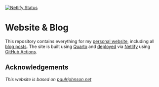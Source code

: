 [![Netlify Status](https://api.netlify.com/api/v1/badges/7256a82e-e340-4ff3-817a-b74a275d57c5/deploy-status)](https://app.netlify.com/sites/hcostax/deploys)



# Website & Blog

This repository contains everything for my [personal website](https://hcostax.com), including all [blog posts](https://hcostax.com/blog). The site is built using [Quarto](https://quarto.org/) and [deployed](https://quarto.org/docs/publishing/netlify.html) via [Netlify](https://netlify.com) using [GitHub Actions](https://github.com/quarto-dev/quarto-actions/tree/main/publish).

## Acknowledgements

*This website is based on [paulrjohnson.net](https://paulrjohnson.net/)*
